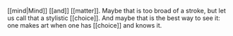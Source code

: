 
[[mind|Mind]] [[and]] [[matter]]. Maybe that is too broad of a stroke, but let us call that a stylistic [[choice]]. And maybe that is the best way to see it: one makes art when one has [[choice]] and knows it.